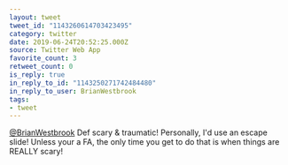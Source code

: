 ```yaml
---
layout: tweet
tweet_id: "1143260614703423495"
category: twitter
date: 2019-06-24T20:52:25.000Z
source: Twitter Web App
favorite_count: 3
retweet_count: 0
is_reply: true
in_reply_to_id: "1143250271742484480"
in_reply_to_user: BrianWestbrook
tags:
- tweet
---
```


[@BrianWestbrook](https://twitter.com/@BrianWestbrook) Def scary &amp; traumatic! Personally, I'd use an escape slide! Unless your a FA, the only time you get to do that is when things are REALLY scary!
